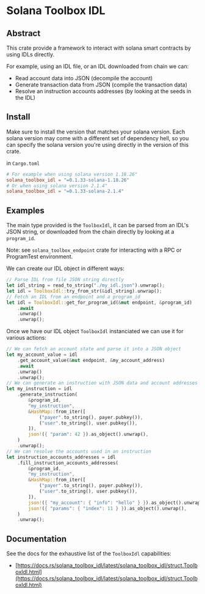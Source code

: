 # Solana Toolbox IDL

## Abstract

This crate provide a framework to interact with solana smart contracts by using IDLs directly.

For example, using an IDL file, or an IDL downloaded from chain we can:
- Read account data into JSON (decompile the account)
- Generate transaction data from JSON (compile the transaction data)
- Resolve an instruction accounts addresses (by looking at the seeds in the IDL)

## Install

Make sure to install the version that matches your solana version.
Each solana version may come with a different set of dependency hell, so you can specify the solana version you're using directly in the version of this crate.

in `Cargo.toml`
```toml
# For example when using solana version 1.18.26"
solana_toolbox_idl = "=0.1.33-solana-1.18.26"
# Or when using solana version 2.1.4"
solana_toolbox_idl = "=0.1.33-solana-2.1.4"
```

## Examples

The main type provided is the `ToolboxIdl`, it can be parsed from an IDL's JSON string, or downloaded from the chain directly by looking at a `program_id`.

Note: see `solana_toolbox_endpoint` crate for interacting with a RPC or ProgramTest environment.

We can create our IDL object in different ways:

```rust
// Parse IDL from file JSON string directly
let idl_string = read_to_string("./my_idl.json").unwrap();
let idl = ToolboxIdl::try_from_str(&idl_string).unwrap();
// Fetch an IDL from an endpoint and a program_id
let idl = ToolboxIdl::get_for_program_id(&mut endpoint, &program_id)
    .await
    .unwrap()
    .unwrap();
```

Once we have our IDL object `ToolboxIdl` instanciated we can use it for various actions:

```rust
// We can fetch an account state and parse it into a JSON object
let my_account_value = idl
    .get_account_value(&mut endpoint, &my_account_address)
    .await
    .unwrap()
    .unwrap();
// We can generate an instruction with JSON data and account addresses as inputs
let my_instruction = idl
    .generate_instruction(
        &program_id,
        "my_instruction",
        &HashMap::from_iter([
            ("payer".to_string(), payer.pubkey()),
            ("user".to_string(), user.pubkey()),
        ]),
        json!({ "param": 42 }).as_object().unwrap(),
    )
    .unwrap();
// We can resolve the accounts used in an instruction
let instruction_accounts_addresses = idl
    .fill_instruction_accounts_addresses(
        &program_id,
        "my_instruction",
        &HashMap::from_iter([
            ("payer".to_string(), payer.pubkey()),
            ("user".to_string(), user.pubkey()),
        ]),
        json!({ "my_account": { "info": "hello" } }).as_object().unwrap(),
        json!({ "params": { "index": 11 } }).as_object().unwrap(),
    )
    .unwrap();
```

## Documentation

See the docs for the exhaustive list of the `ToolboxIdl` capabilities:

- [https://docs.rs/solana_toolbox_idl/latest/solana_toolbox_idl/struct.ToolboxIdl.html](https://docs.rs/solana_toolbox_idl/latest/solana_toolbox_idl/struct.ToolboxIdl.html)
